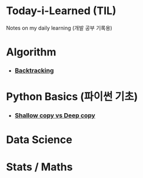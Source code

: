 # Today-i-Learned (TIL)
Notes on my daily learning (개발 공부 기록용)

# Algorithm


- ### [Backtracking](https://github.com/junbeomchi99/TIL/blob/main/Backtracking.md)




# Python Basics (파이썬 기초)
- ### [Shallow copy vs Deep copy](https://github.com/junbeomchi99/TIL/blob/main/Shallow%20copy%20vs%20Deep%20copy.md)

# Data Science

# Stats / Maths

